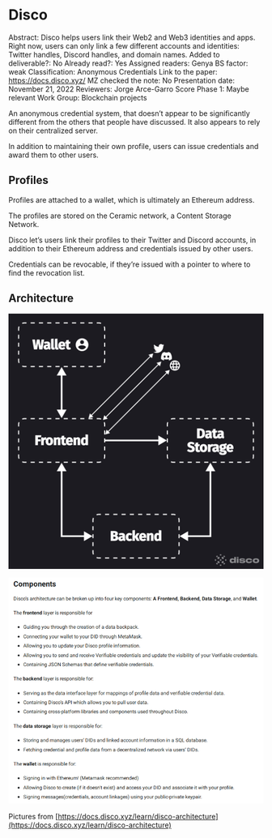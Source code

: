 # Disco

Abstract: Disco helps users link their Web2 and Web3 identities and apps. Right now, users can only link a few different accounts and identities: Twitter handles, Discord handles, and domain names.
Added to deliverable?: No
Already read?: Yes
Assigned readers: Genya
BS factor: weak
Classification: Anonymous Credentials
Link to the paper: https://docs.disco.xyz/
MZ checked the note: No
Presentation date: November 21, 2022
Reviewers: Jorge Arce-Garro
Score Phase 1: Maybe relevant
Work Group: Blockchain projects

An anonymous credential system, that doesn’t appear to be significantly different from the others that people have discussed.  It also appears to rely on their centralized server.

In addition to maintaining their own profile, users can issue credentials and award them to other users.

## Profiles

Profiles are attached to a wallet, which is ultimately an Ethereum address.

The profiles are stored on the Ceramic network, a Content Storage Network.

Disco let’s users link their profiles to their Twitter and Discord accounts, in addition to their Ethereum address and credentials issued by other users.

Credentials can be revocable, if they’re issued with a pointer to where to find the revocation list.

## Architecture

![Untitled](Disco%20cc6bf2611d244260aa6f12b27fca0988/Untitled.png)

![Untitled](Disco%20cc6bf2611d244260aa6f12b27fca0988/Untitled%201.png)

Pictures from [https://docs.disco.xyz/learn/disco-architecture](https://docs.disco.xyz/learn/disco-architecture)